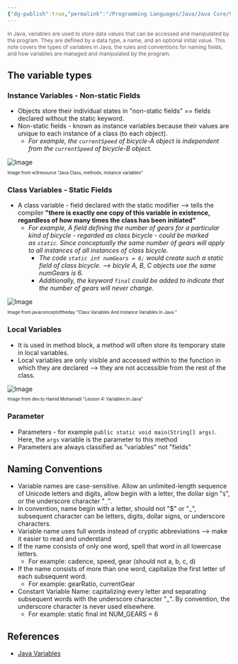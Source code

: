 ```yaml
---
{"dg-publish":true,"permalink":"/Programming Languages/Java/Java Core/Variables/","title":"Language Basic Variables","noteIcon":"1","updated":"2024-05-04T16:08:00.156+07:00"}
---
```


<span style="color:#6a5858; font-size: 85%;">In Java, variables are used to store data values that can be accessed and manipulated by the program. They are defined by a data type, a name, and an optional initial value. This note covers the types of variables in Java, the rules and conventions for naming fields, and how variables are managed and manipulated by the program.</span>

## The variable  types
### Instance Variables - Non-static Fields
- Objects store their individual states in "non-static fields" == fields declared without the static keyword.
- Non-static fields - known as instance variables because their values are unique to each instance of a class (to each object).
	- *For example, the `currentSpeed` of bicycle-A object is independent from the `currentSpeed` of bicycle-B object.*
<div><img src="https://www.w3resource.com/w3r_images/java-class-image.png" alt="Image"> <p style="font-size: 70%;">Image from w3resource "Java Class, methods, instance variables"</p></div>


### Class Variables - Static Fields
- A class variable - field declared with the static modifier --> tells the compiler **"there is exactly one copy of this variable in existence, regardless of how many times the class has been initiated"** 
	- *For example, A field defining the number of gears for a particular kind of bicycle - regarded as class bicycle - could be marked as `static`. Since conceptually the same number of gears will apply to all instances of all instances of class bicycle.*
		- *The code `static int numGears = 6;` would create such a static field of class bicycle. --> bicyle A, B, C objects use the same numGears is 6.*
		- *Additionally, the keyword `final` could be added to indicate that the number of gears will never change.*
<div> <img src="https://javaconceptoftheday.com/wp-content/uploads/2016/07/ClassVariableVsInstanceVariable.png" alt="Image"> <p style="font-size: 70%;">Image from javaconceptoftheday "Class Variables And Instance Variables In Java
"</p></div>

###  Local Variables
- It is used in method block, a method will often store its temporary state in local variables.
- Local variables are only visible and accessed within to the function in which they are declared --> they are not accessible from the rest of the class.
<div> <img src="https://res.cloudinary.com/practicaldev/image/fetch/s--VaUTFAto--/c_limit%2Cf_auto%2Cfl_progressive%2Cq_auto%2Cw_880/https://1.bp.blogspot.com/-_KKgYsgtkXY/XQIYE3IBwvI/AAAAAAAAIMU/TpDi88cbMqMgeCyIJ2H6JHllDPuZtsoagCLcBGAs/s1600/variables.png" alt="Image"> <p style="font-size: 70%;">Image from dev.to Hamid Mohamadi "Lesson 4: Variables In Java"</p></div>

###  Parameter
- Parameters - for example `public static void main(String[] args)`. Here, the `args` variable is the parameter to this method
- Parameters are always classified as "variables" not "fields"

## Naming Conventions
- Variable names are case-sensitive. Allow an unlimited-length sequence of Unicode letters and digits, allow begin with a letter, the dollar sign "`$`", or the underscore character "`_`".
- In convention, name begin with a letter, should not "$" or "_", subsequent character can be letters, digits, dollar signs, or underscore characters.
- Variable name uses full words instead of cryptic abbreviations --> make it easier to read and understand
- If the name consists of only one word, spell that word in all lowercase letters.
	- For example: cadence, speed, gear (should not a, b, c, d)
- If the name consists of more than one word, capitalize the first letter of each subsequent word. 
	- For example: gearRatio, currentGear
- Constant Variable Name: capitalizing every letter and separating subsequent words with the underscore character "_". By convention, the underscore character is never used elsewhere.
	- For example: static final int NUM_GEARS = 6


## References
- [Java Variables](https://docs.oracle.com/javase/tutorial/java/nutsandbolts/variables.html)